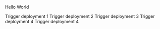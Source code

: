 Hello World

Trigger deployment 1
Trigger deployment 2
Trigger deployment 3
Trigger deployment 4
Trigger deployment 4
